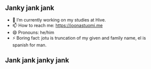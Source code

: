 ## Janky jank jank

- 🔭 I’m currently working on my studies at Hive.
- 📫 How to reach me: https://joonastuomi.me
- 😄 Pronouns: he/him
- ⚡ Boring fact: jotu is truncation of my given and family name, el is spanish for man.

## Jank jank janky jank
